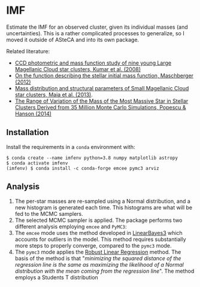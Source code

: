 # IMF

Estimate the IMF for an observed cluster, given its individual masses (and uncertainties). This is a rather complicated processes to generalize, so I moved it outside of ASteCA and into its own package.

Related literature:

- [CCD photometric and mass function study of nine young Large Magellanic Cloud star clusters, Kumar et al. (2008)](http://mnras.oxfordjournals.org/content/386/3/1380.full)
- [On the function describing the stellar initial mass function, Maschberger  (2012)](http://arxiv.org/abs/1212.0939)
- [Mass distribution and structural parameters of Small Magellanic Cloud star clusters, Maia et al. (2013)](http://adsabs.harvard.edu/abs/2013arXiv1310.5934M).
- [The Range of Variation of the Mass of the Most Massive Star in Stellar Clusters Derived from 35 Million Monte Carlo Simulations, Popescu & Hanson (2014)](http://adsabs.harvard.edu/abs/2014ApJ...780...27P)


## Installation

Install the requirements in a `conda` environment with:

```
$ conda create --name imfenv python=3.8 numpy matplotlib astropy
$ conda activate imfenv
(imfenv) $ conda install -c conda-forge emcee pymc3 arviz
```

## Analysis

1. The per-star masses are re-sampled using a Normal distribution, and a new histogram is generated each time. This histograms are what will be fed to the MCMC samplers.
2. The selected MCMC sampler is applied. The package performs two different analysis employing `emcee` and `PyMC3`:
  1. The `emcee` mode uses the method developed in [LinearBayes3](https://github.com/Gabriel-p/LinearBayes3) which accounts for outliers in the model. This method requires substantially more steps to properly converge, compared to the `pymc3` mode.
  2. The `pymc3` mode applies the [Robust Linear Regression](https://docs.pymc.io/notebooks/GLM-robust.html) method. The basis of the method is that "*minimizing the squared distance of the regression line is the same as maximizing the likelihood of a Normal distribution with the mean coming from the regression line*". The method employs a Students T distribution